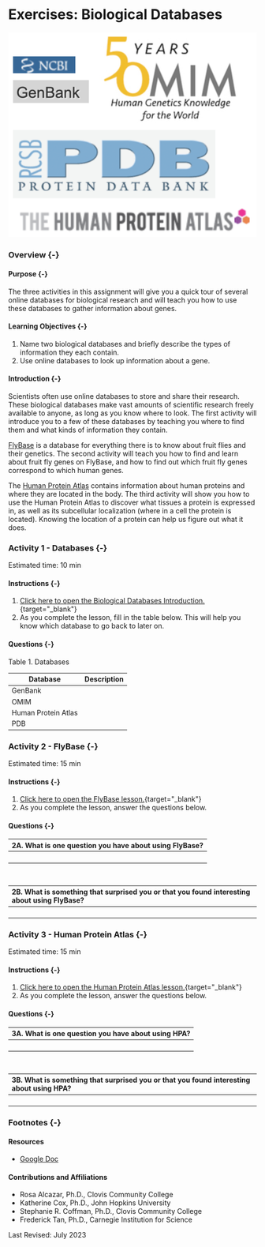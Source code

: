 # Exercises: Biological Databases



![(\#fig:unnamed-chunk-2)Logos from several biological databases](assets/database_intro/database_logos.png)

### Overview {-}

#### Purpose {-}

The three activities in this assignment will give you a quick tour of several online databases for biological research and will teach you how to use these databases to gather information about genes.

#### Learning Objectives {-}

1. Name two biological databases and briefly describe the types of information they each contain.
1. Use online databases to look up information about a gene.

#### Introduction {-}

Scientists often use online databases to store and share their research.  These biological databases make vast amounts of scientific research freely available to anyone, as long as you know where to look.  The first activity will introduce you to a few of these databases by teaching you where to find them and what kinds of information they contain.

[FlyBase](https://flybase.org/) is a database for everything there is to know about fruit flies and their genetics.  The second activity will teach you how to find and learn about fruit fly genes on FlyBase, and how to find out which fruit fly genes correspond to which human genes.

The [Human Protein Atlas](https://www.proteinatlas.org/) contains information about human proteins and where they are located in the body.  The third activity will show you how to use the Human Protein Atlas to discover what tissues a protein is expressed in, as well as its subcellular localization (where in a cell the protein is located).  Knowing the location of a protein can help us figure out what it does.

### **Activity 1** - Databases {-}

Estimated time: 10 min

#### Instructions {-}

1. [Click here to open the Biological Databases Introduction.](https://www.c-moor.org/module-model-org-db/database-intro.html){target="_blank"}
1. As you complete the lesson, fill in the table below. This will help you know which database to go back to later on.

#### Questions {-}

Table 1. Databases

| Database            | Description |
| --------------------|-------------|
| GenBank             |             |
| OMIM                |             |
| Human Protein Atlas |             |
| PDB                 |             |

### **Activity 2** - FlyBase {-}

Estimated time: 15 min

#### Instructions {-}

1. [Click here to open the FlyBase lesson.](https://www.c-moor.org/module-model-org-db/database-flybase.html){target="_blank"}
1. As you complete the lesson, answer the questions below.

#### Questions {-}

| 2A. What is one question you have about using FlyBase? |
|:-|
| <br> |

<br>

| 2B. What is something that surprised you or that you found interesting about using FlyBase? |
|:-|
| <br> |

### **Activity 3** - Human Protein Atlas {-}

Estimated time: 15 min

#### Instructions {-}

1. [Click here to open the Human Protein Atlas lesson.](https://www.c-moor.org/module-model-org-db/database-hpa.html){target="_blank"}
1. As you complete the lesson, answer the questions below.

#### Questions {-}

| 3A. What is one question you have about using HPA? |
|:-|
| <br> |

<br>

| 3B. What is something that surprised you or that you found interesting about using HPA? |
|:-|
| <br> |

### Footnotes {-}

#### Resources

- [Google Doc](https://docs.google.com/document/d/1nDpBeI_ATwMm1JnlwxK3WYY7SdvIPNEd/)

#### Contributions and Affiliations

- Rosa Alcazar, Ph.D., Clovis Community College
- Katherine Cox, Ph.D., John Hopkins University
- Stephanie R. Coffman, Ph.D., Clovis Community College
- Frederick Tan, Ph.D., Carnegie Institution for Science

Last Revised: July 2023
